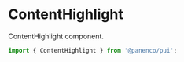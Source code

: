# ContentHighlight

ContentHighlight component.

```js
import { ContentHighlight } from '@panenco/pui';
```

<!-- STORY -->
